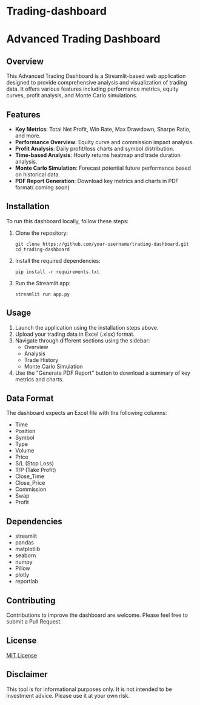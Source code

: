# Trading-dashboard


# Advanced Trading Dashboard

## Overview

This Advanced Trading Dashboard is a Streamlit-based web application designed to provide comprehensive analysis and visualization of trading data. It offers various features including performance metrics, equity curves, profit analysis, and Monte Carlo simulations.

## Features

- **Key Metrics**: Total Net Profit, Win Rate, Max Drawdown, Sharpe Ratio, and more.
- **Performance Overview**: Equity curve and commission impact analysis.
- **Profit Analysis**: Daily profit/loss charts and symbol distribution.
- **Time-based Analysis**: Hourly returns heatmap and trade duration analysis.
- **Monte Carlo Simulation**: Forecast potential future performance based on historical data.
- **PDF Report Generation**: Download key metrics and charts in PDF format( coming soon)

## Installation

To run this dashboard locally, follow these steps:

1. Clone the repository:
   ```
   git clone https://github.com/your-username/trading-dashboard.git
   cd trading-dashboard
   ```

2. Install the required dependencies:
   ```
   pip install -r requirements.txt
   ```

3. Run the Streamlit app:
   ```
   streamlit run app.py
   ```

## Usage

1. Launch the application using the installation steps above.
2. Upload your trading data in Excel (.xlsx) format.
3. Navigate through different sections using the sidebar:
   - Overview
   - Analysis
   - Trade History
   - Monte Carlo Simulation
4. Use the "Generate PDF Report" button to download a summary of key metrics and charts.

## Data Format

The dashboard expects an Excel file with the following columns:
- Time
- Position
- Symbol
- Type
- Volume
- Price
- S/L (Stop Loss)
- T/P (Take Profit)
- Close_Time
- Close_Price
- Commission
- Swap
- Profit

## Dependencies

- streamlit
- pandas
- matplotlib
- seaborn
- numpy
- Pillow
- plotly
- reportlab

## Contributing

Contributions to improve the dashboard are welcome. Please feel free to submit a Pull Request.

## License

[MIT License](LICENSE)

## Disclaimer

This tool is for informational purposes only. It is not intended to be investment advice. Please use it at your own risk.
